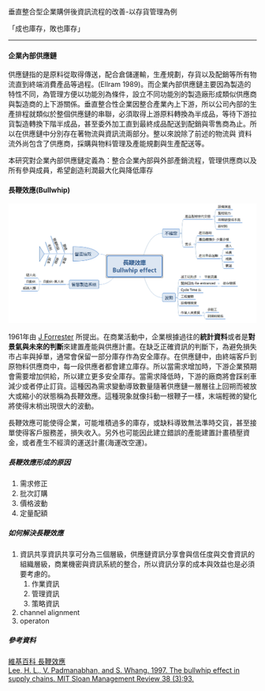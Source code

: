 垂直整合型企業購併後資訊流程的改善-以存貨管理為例

「成也庫存，敗也庫存」

***

#### 企業內部供應鏈

供應鏈指的是原料從取得傳送，配合倉儲運輸，生產規劃，存貨以及配銷等所有物流直到終端消費產品等過程。(Ellram 1989)。而企業內部供應鏈主要因為製造的特性不同，為管理方便以功能別為條件，設立不同功能別的製造廠形成類似供應商與製造商的上下游關係。垂直整合性企業因整合產業內上下游，所以公司內部的生產排程就類似於整個供應鏈的串聯，必須取得上游原料轉換為半成品，等待下游拉貨製造轉換下階半成品，甚至委外加工直到最終成品配送到配銷與零售商為止。所以在供應鏈中分別存在著物流與資訊流兩部分。整以來說除了前述的物流與 資料流外尚包含了供應商，採購與物料管理及產能規劃與生產配送等。

本研究對企業內部供應鏈定義為：整合企業內部與外部產銷流程，管理供應商以及所有參與成員，希望創造利潤最大化與降低庫存

#### 長鞭效應(Bullwhip)

![長鞭效應](長鞭效應.jpg)

1961年由 [J Forrester](https://zh.wikipedia.org/w/index.php?title=J_Forrester&action=edit&redlink=1) 所提出。在商業活動中，企業根據過往的**統計資料**或者是**對景氣與未來的判斷**來建置產能與供應計畫。在缺乏正確資訊的判斷下，為避免損失市占率與掉單，通常會保留一部分庫存作為安全庫存。在供應鏈中，由終端客戶到原物料供應商中，每一段供應者都會建立庫存。所以當需求增加時，下游企業預期會需要增加供給，所以建立更多安全庫存。當需求降低時，下游的廠商將會踩剎車減少或者停止訂貨。這種因為需求變動導致數量隨著供應鏈一層層往上回朔而被放大或縮小的狀態稱為長鞭效應。這種現象就像抖動一根鞭子一樣，末端輕微的變化將使得末梢出現很大的波動。<br>

長鞭效應可能使得企業，可能堆積過多的庫存，或缺料導致無法準時交貨，甚至接單使得客戶服務差，損失收入。另外也可能因此建立錯誤的產能建置計畫積壓資金，或者產生不經濟的運送計畫(海運改空運)。

##### 長鞭效應形成的原因

1. 需求修正<br>
2. 批次訂購 <br>
3. 價格波動<br>
4. 定量配額 <br> 

##### 如何解決長鞭效應

1. 資訊共享資訊共享可分為三個層級，供應鏈資訊分享會與信任度與交會資訊的組織層級，商業機密與資訊系統的整合，所以資訊分享的成本與效益也是必須要考慮的。
   1. 作業資訊
   2. 管理資訊
   3. 策略資訊
2. channel alignment
3. operaton 



##### 參考資料

[維基百科 長鞭效應](https://zh.wikipedia.org/wiki/%E9%95%BF%E9%9E%AD%E6%95%88%E5%BA%94)<br>[Lee, H. L., V. Padmanabhan, and S. Whang. 1997. The bullwhip effect in supply chains. MIT Sloan Management Review 38 (3):93.](C:/Data/Thu_Mast_ACC/論文/論文閱讀/The_Bullwhip_Effect_in_Supply_Chains.pdf)<br>

